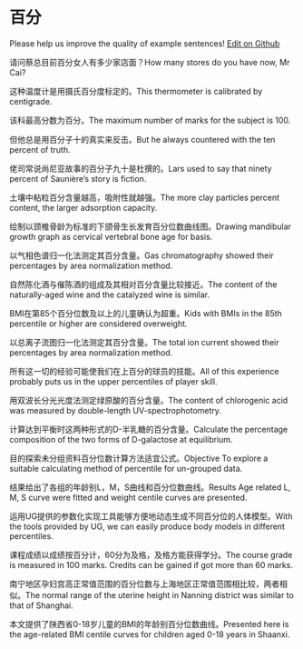 # 百分

Please help us improve the quality of example sentences! [Edit on Github](https://github.com/jiyushe/jiyu-example-sentence-source/blob/main/chinese/baifen.md)

<p><span class="chinese">请问蔡总目前百分女人有多少家店面？</span><span class="english">How many stores do you have now, Mr Cai?</span></p>

<p><span class="chinese">这种温度计是用摄氏百分度标定的。</span><span class="english">This thermometer is calibrated by centigrade.</span></p>

<p><span class="chinese">该科最高分数为百分。</span><span class="english">The maximum number of marks for the subject is 100.</span></p>

<p><span class="chinese">但他总是用百分子十的真实来反击。</span><span class="english">But he always countered with the ten percent of truth.</span></p>

<p><span class="chinese">佬司常说尚尼亚故事的百分子九十是杜撰的。</span><span class="english">Lars used to say that ninety percent of Saunière’s story is fiction.</span></p>

<p><span class="chinese">土壤中粘粒百分含量越高，吸附性就越强。</span><span class="english">The more clay particles percent content, the larger adsorption capacity.</span></p>

<p><span class="chinese">绘制以颈椎骨龄为标准的下颌骨生长发育百分位数曲线图。</span><span class="english">Drawing mandibular growth graph as cervical vertebral bone age for basis.</span></p>

<p><span class="chinese">以气相色谱归一化法测定其百分含量。</span><span class="english">Gas chromatography showed their percentages by area normalization method.</span></p>

<p><span class="chinese">自然陈化酒与催陈酒的组成及其相对百分含量比较接近。</span><span class="english">The content of the naturally-aged wine and the catalyzed wine is similar.</span></p>

<p><span class="chinese">BMI在第85个百分位数及以上的儿童确认为超重。</span><span class="english">Kids with BMIs in the 85th percentile or higher are considered overweight.</span></p>

<p><span class="chinese">以总离子流图归一化法测定其百分含量。</span><span class="english">The total ion current showed their percentages by area normalization method.</span></p>

<p><span class="chinese">所有这一切的经验可能使我们在上百分的球员的技能。</span><span class="english">All of this experience probably puts us in the upper percentiles of player skill.</span></p>

<p><span class="chinese">用双波长分光光度法测定绿原酸的百分含量。</span><span class="english">The content of chlorogenic acid was measured by double-length UV-spectrophotometry.</span></p>

<p><span class="chinese">计算达到平衡时这两种形式的D-半乳糖的百分含量。</span><span class="english">Calculate the percentage composition of the two forms of D-galactose at equilibrium.</span></p>

<p><span class="chinese">目的探索未分组资料百分位数计算方法适宜公式。</span><span class="english">Objective To explore a suitable calculating method of percentile for un-grouped data.</span></p>

<p><span class="chinese">结果给出了各组的年龄别L，M，S曲线和百分位数曲线。</span><span class="english">Results Age related L, M, S curve were fitted and weight centile curves are presented.</span></p>

<p><span class="chinese">运用UG提供的参数化实现工具能够方便地动态生成不同百分位的人体模型。</span><span class="english">With the tools provided by UG, we can easily produce body models in different percentiles.</span></p>

<p><span class="chinese">课程成绩以成绩按百分计，60分为及格，及格方能获得学分。</span><span class="english">The course grade is measured in 100 marks. Credits can be gained if got more than 60 marks.</span></p>

<p><span class="chinese">南宁地区孕妇宫高正常值范围的百分位数与上海地区正常值范围相比较，两者相似。</span><span class="english">The normal range of the uterine height in Nanning district was similar to that of Shanghai.</span></p>

<p><span class="chinese">本文提供了陕西省0-18岁儿童的BMI的年龄别百分位数曲线。</span><span class="english">Presented here is the age-related BMI centile curves for children aged 0-18 years in Shaanxi.</span></p>


